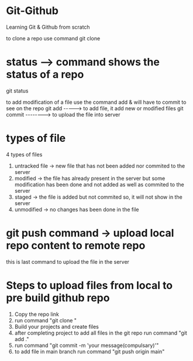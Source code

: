 # Git-Github

Learning Git &amp; Github from scratch

to clone a repo use command
git clone <HTTPS link of github repo>

# status --> command shows the status of a repo

git status

to add modification of a file use the command add & will have to commit to see on the repo
git add -----> to add file, it add new or modified files
git commit --------> to upload the file into server

# types of file

4 types of files

1. untracked file -> new file that has not been added nor commited to the server
2. modified -> the file has already present in the server but some modification has been done and not added as well as commited to the server
3. staged -> the file is added but not commited so, it will not show in the server
4. unmodified -> no changes has been done in the file

# git push command -> upload local repo content to remote repo

this is last command to upload the file in the server

# Steps to upload files from local to pre build github repo

1. Copy the repo link
2. run command "git clone <link>"
3. Build your projects and create files
4. after completing project to add all files in the git repo run command "git add ."
5. run command "git commit -m 'your message(compulsary)'"
6. to add file in main branch run command "git push origin main"
